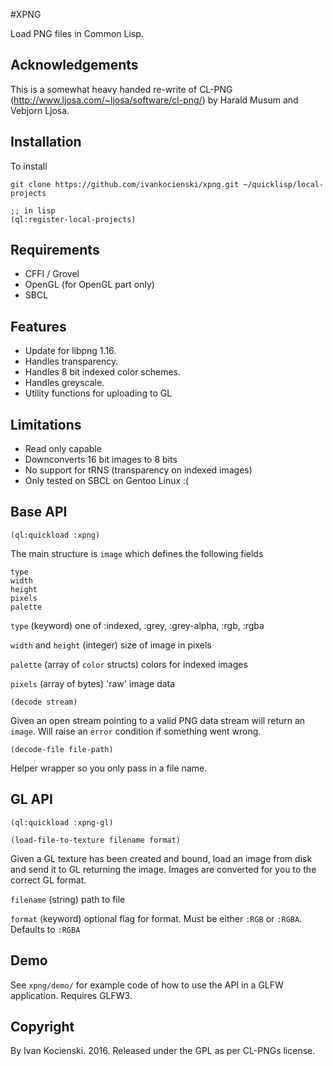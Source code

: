
#XPNG

Load PNG files in Common Lisp. 

## Acknowledgements

This is a somewhat heavy handed re-write of CL-PNG
(http://www.ljosa.com/~ljosa/software/cl-png/) by
Harald Musum and Vebjorn Ljosa. 

## Installation

To install

    git clone https://github.com/ivankocienski/xpng.git ~/quicklisp/local-projects

    ;; in lisp
    (ql:register-local-projects)


## Requirements

- CFFI / Grovel
- OpenGL (for OpenGL part only)
- SBCL

## Features

- Update for libpng 1.16.
- Handles transparency.
- Handles 8 bit indexed color schemes.
- Handles greyscale.
- Utility functions for uploading to GL

## Limitations

- Read only capable
- Downconverts 16 bit images to 8 bits
- No support for tRNS (transparency on indexed images)
- Only tested on SBCL on Gentoo Linux :(

## Base API

`(ql:quickload :xpng)`

The main structure is `image` which defines the following
fields

    type
    width
    height
    pixels
    palette

`type` (keyword) one of :indexed, :grey, :grey-alpha, :rgb, :rgba

`width` and `height` (integer) size of image in pixels

`palette` (array of `color` structs) colors for indexed images

`pixels` (array of bytes) 'raw' image data


    (decode stream)

Given an open stream pointing to a valid PNG data stream will return
an `image`. Will raise an `error` condition if something went wrong.

    (decode-file file-path)

Helper wrapper so you only pass in a file name.

## GL API

`(ql:quickload :xpng-gl)`

    (load-file-to-texture filename format)

Given a GL texture has been created and bound, load an image from disk
and send it to GL returning the image. Images are converted for you to
the correct GL format.

`filename` (string) path to file

`format` (keyword) optional flag for format. Must be either `:RGB` or
`:RGBA`. Defaults to `:RGBA`

## Demo 

See `xpng/demo/` for example code of how to use the API in a GLFW
application. Requires GLFW3.

## Copyright

By Ivan Kocienski. 2016. Released under the GPL as per CL-PNGs license.